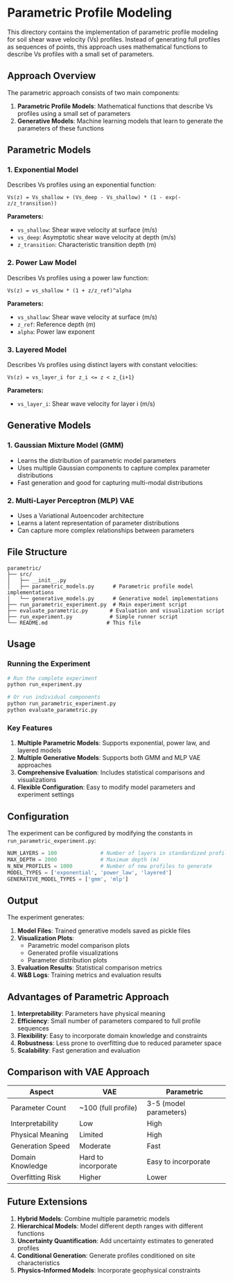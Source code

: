 # Parametric Profile Modeling

This directory contains the implementation of parametric profile modeling for soil shear wave velocity (Vs) profiles. Instead of generating full profiles as sequences of points, this approach uses mathematical functions to describe Vs profiles with a small set of parameters.

## Approach Overview

The parametric approach consists of two main components:

1. **Parametric Profile Models**: Mathematical functions that describe Vs profiles using a small set of parameters
2. **Generative Models**: Machine learning models that learn to generate the parameters of these functions

## Parametric Models

### 1. Exponential Model
Describes Vs profiles using an exponential function:
```
Vs(z) = Vs_shallow + (Vs_deep - Vs_shallow) * (1 - exp(-z/z_transition))
```

**Parameters:**
- `vs_shallow`: Shear wave velocity at surface (m/s)
- `vs_deep`: Asymptotic shear wave velocity at depth (m/s)
- `z_transition`: Characteristic transition depth (m)

### 2. Power Law Model
Describes Vs profiles using a power law function:
```
Vs(z) = vs_shallow * (1 + z/z_ref)^alpha
```

**Parameters:**
- `vs_shallow`: Shear wave velocity at surface (m/s)
- `z_ref`: Reference depth (m)
- `alpha`: Power law exponent

### 3. Layered Model
Describes Vs profiles using distinct layers with constant velocities:
```
Vs(z) = vs_layer_i for z_i <= z < z_{i+1}
```

**Parameters:**
- `vs_layer_i`: Shear wave velocity for layer i (m/s)

## Generative Models

### 1. Gaussian Mixture Model (GMM)
- Learns the distribution of parametric model parameters
- Uses multiple Gaussian components to capture complex parameter distributions
- Fast generation and good for capturing multi-modal distributions

### 2. Multi-Layer Perceptron (MLP) VAE
- Uses a Variational Autoencoder architecture
- Learns a latent representation of parameter distributions
- Can capture more complex relationships between parameters

## File Structure

```
parametric/
├── src/
│   ├── __init__.py
│   ├── parametric_models.py      # Parametric profile model implementations
│   └── generative_models.py      # Generative model implementations
├── run_parametric_experiment.py  # Main experiment script
├── evaluate_parametric.py       # Evaluation and visualization script
├── run_experiment.py            # Simple runner script
└── README.md                   # This file
```

## Usage

### Running the Experiment

```bash
# Run the complete experiment
python run_experiment.py

# Or run individual components
python run_parametric_experiment.py
python evaluate_parametric.py
```

### Key Features

1. **Multiple Parametric Models**: Supports exponential, power law, and layered models
2. **Multiple Generative Models**: Supports both GMM and MLP VAE approaches
3. **Comprehensive Evaluation**: Includes statistical comparisons and visualizations
4. **Flexible Configuration**: Easy to modify model parameters and experiment settings

## Configuration

The experiment can be configured by modifying the constants in `run_parametric_experiment.py`:

```python
NUM_LAYERS = 100              # Number of layers in standardized profiles
MAX_DEPTH = 2000              # Maximum depth (m)
N_NEW_PROFILES = 1000         # Number of new profiles to generate
MODEL_TYPES = ['exponential', 'power_law', 'layered']
GENERATIVE_MODEL_TYPES = ['gmm', 'mlp']
```

## Output

The experiment generates:

1. **Model Files**: Trained generative models saved as pickle files
2. **Visualization Plots**: 
   - Parametric model comparison plots
   - Generated profile visualizations
   - Parameter distribution plots
3. **Evaluation Results**: Statistical comparison metrics
4. **W&B Logs**: Training metrics and evaluation results

## Advantages of Parametric Approach

1. **Interpretability**: Parameters have physical meaning
2. **Efficiency**: Small number of parameters compared to full profile sequences
3. **Flexibility**: Easy to incorporate domain knowledge and constraints
4. **Robustness**: Less prone to overfitting due to reduced parameter space
5. **Scalability**: Fast generation and evaluation

## Comparison with VAE Approach

| Aspect | VAE | Parametric |
|--------|-----|------------|
| Parameter Count | ~100 (full profile) | 3-5 (model parameters) |
| Interpretability | Low | High |
| Physical Meaning | Limited | High |
| Generation Speed | Moderate | Fast |
| Domain Knowledge | Hard to incorporate | Easy to incorporate |
| Overfitting Risk | Higher | Lower |

## Future Extensions

1. **Hybrid Models**: Combine multiple parametric models
2. **Hierarchical Models**: Model different depth ranges with different functions
3. **Uncertainty Quantification**: Add uncertainty estimates to generated profiles
4. **Conditional Generation**: Generate profiles conditioned on site characteristics
5. **Physics-Informed Models**: Incorporate geophysical constraints
